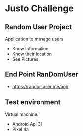 # Justo Challenge
## Random User Project

Application to manage users 

- Know Information 
- Know their location
- See Pictures

## End Point RanDomUser

- https://randomuser.me/api/

## Test environment

Virtual machine: 
- Android Api 31 
- Pixel 4a

